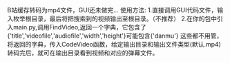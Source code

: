 B站缓存转码为mp4文件，GUI还未做完...
使用方法:
1.直接调用GUI代码文件，输入枚举根目录，最后将把搜索到的视频输出至根目录。（不推荐）
2.在你的包中引入main.py,调用FindVideo,返回一个字典，它包含了{'title','videofile','audiofile','width','height'}可能包含{'danmu'}
这些都不用管，将返回的字典，传入CodeVideo函数，给定输出目录和输出文件类型(默认.mp4)转码完后，就可在输出目录看到视频和对应的弹幕文件。
